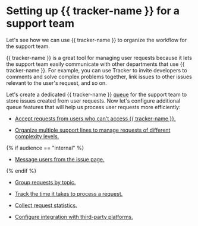# Setting up {{ tracker-name }} for a support team

Let's see how we can use {{ tracker-name }} to organize the workflow for the support team.

{{ tracker-name }} is a great tool for managing user requests because it lets the support team easily communicate with other departments that use {{ tracker-name }}. For example, you can use Tracker to invite developers to comments and solve complex problems together, link issues to other issues relevant to the user's request, and so on.

Let's create a dedicated {{ tracker-name }} [queue](queue-intro.md) for the support team to store issues created from user requests. Now let's configure additional queue features that will help us process user requests more efficiently:

- [Accept requests from users who can't access {{ tracker-name }}.](support-process-mail-forms.md)

- [Organize multiple support lines to manage requests of different complexity levels.](support-process-lines.md)

{% if audience == "internal" %}

- [Message users from the issue page.](support-process-send-mail.md)

{% endif %}

- [Group requests by topic.](support-process-group.md)

- [Track the time it takes to process a request.](support-process-sla.md)

- [Collect request statistics.](support-process-dashboards.md)

- [Configure integration with third-party platforms.](support-process-integration.md)